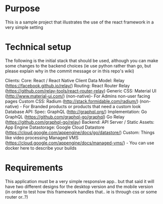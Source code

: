 # Purpose
This is a sample project that illustrates the use of the react framework in a very simple setting

# Technical setup
The following is the initial stack that should be used, although you can make some changes to the backend choices (ie use python rather than go, but please explain why in the commit message or in this repo's wiki)

Clients: 
   Core: React / React Native
   Client Data Model: Relay (https://facebook.github.io/relay/)
   Routing: React Router Relay (https://github.com/relay-tools/react-router-relay)
   Generic CSS: Material UI (http://www.material-ui.com/) (non-native)- For Admins non-user facing pages
   Custom CSS: Radium (http://stack.formidable.com/radium/) (non-native) - For Branded products or products that need a custom look
Database API: 
   Spec: GraphQL (http://graphql.org/)
   Implementation: Go GraphQL (https://github.com/graphql-go/graphql) Go Relay (https://github.com/graphql-go/relay)
Backend: 
   API Server / Static Assets: App Engine
   Datastorage: Google Cloud Datastore (https://cloud.google.com/appengine/docs/go/datastore/)
   Custom: Things like video processing Managed VMS (https://cloud.google.com/appengine/docs/managed-vms/) - You can use docker here to describe your builds

# Requirements
This application must be a very simple responsive app.. but that said it will have two different designs for the desktop version and the mobile version (in order to test how this framework handles that.. ie is through css or some router or..?)



